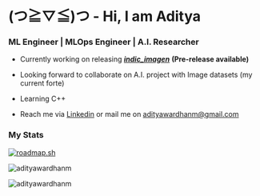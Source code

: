 # (つ≧▽≦)つ - Hi, I am Aditya

###  ML Engineer | MLOps Engineer | A.I. Researcher

- Currently working on releasing [***indic_imagen***](https://github.com/adityawardhanm/indic_imagen) **(Pre-release available)**

- Looking forward to collaborate on A.I. project with Image datasets (my current forte)

- Learning C++

- Reach me via [Linkedin](https://www.linkedin.com/in/adityawardhan-mishra/) or mail me on adityawardhanm@gmail.com




### My Stats


[![roadmap.sh](https://roadmap.sh/card/wide/66dc7ca4c46f68d052cc352f?variant=dark&roadmaps=cpp%2Csql%2Cpython)](https://roadmap.sh)
</p>

<p><img align="center" src="https://github-readme-stats-sigma-five.vercel.app/api/top-langs?username=adityawardhanm&langs_count=10&theme=dark&show_icons=true&locale=en&card_width=500" alt="adityawardhanm" />
</p>

<p><img align="center" src="https://github-readme-stats-sigma-five.vercel.app/api?username=adityawardhanm&theme=dark&show_icons=true&locale=en&card_width=500" alt="adityawardhanm" />
</p>

